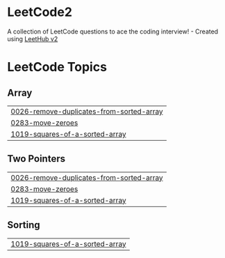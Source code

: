 # LeetCode2
A collection of LeetCode questions to ace the coding interview! - Created using [LeetHub v2](https://github.com/arunbhardwaj/LeetHub-2.0)

<!---LeetCode Topics Start-->
# LeetCode Topics
## Array
|  |
| ------- |
| [0026-remove-duplicates-from-sorted-array](https://github.com/anamolsoman/LeetCode2/tree/master/0026-remove-duplicates-from-sorted-array) |
| [0283-move-zeroes](https://github.com/anamolsoman/LeetCode2/tree/master/0283-move-zeroes) |
| [1019-squares-of-a-sorted-array](https://github.com/anamolsoman/LeetCode2/tree/master/1019-squares-of-a-sorted-array) |
## Two Pointers
|  |
| ------- |
| [0026-remove-duplicates-from-sorted-array](https://github.com/anamolsoman/LeetCode2/tree/master/0026-remove-duplicates-from-sorted-array) |
| [0283-move-zeroes](https://github.com/anamolsoman/LeetCode2/tree/master/0283-move-zeroes) |
| [1019-squares-of-a-sorted-array](https://github.com/anamolsoman/LeetCode2/tree/master/1019-squares-of-a-sorted-array) |
## Sorting
|  |
| ------- |
| [1019-squares-of-a-sorted-array](https://github.com/anamolsoman/LeetCode2/tree/master/1019-squares-of-a-sorted-array) |
<!---LeetCode Topics End-->